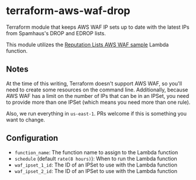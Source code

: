 # terraform-aws-waf-drop

Terraform module that keeps AWS WAF IP sets up to date with the latest IPs from Spamhaus's DROP and EDROP lists.

This module utilizes the [Reputation Lists AWS WAF sample](https://github.com/awslabs/aws-waf-sample/tree/master/waf-reputation-lists) Lambda function.

## Notes

At the time of this writing, Terraform doesn't support AWS WAF, so you'll need to create some resources on the command line. Additionally, because AWS WAF has a limit on the number of IPs that can be in an IPSet, you need to provide more than one IPSet (which means you need more than one rule).

Also, we run everything in `us-east-1`. PRs welcome if this is something you want to change.

## Configuration

* `function_name`: The function name to assign to the Lambda function
* `schedule` (default `rate(8 hours)`): When to run the Lambda function
* `waf_ipset_1_id`: The ID of an IPSet to use with the Lambda function
* `waf_ipset_2_id`: The ID of an IPSet to use with the Lambda function
